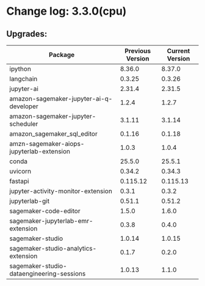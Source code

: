 # Change log: 3.3.0(cpu)

## Upgrades: 

Package | Previous Version | Current Version
---|---|---
ipython|8.36.0|8.37.0
langchain|0.3.25|0.3.26
jupyter-ai|2.31.4|2.31.5
amazon-sagemaker-jupyter-ai-q-developer|1.2.4|1.2.7
amazon-sagemaker-jupyter-scheduler|3.1.11|3.1.14
amazon_sagemaker_sql_editor|0.1.16|0.1.18
amzn-sagemaker-aiops-jupyterlab-extension|1.0.3|1.0.4
conda|25.5.0|25.5.1
uvicorn|0.34.2|0.34.3
fastapi|0.115.12|0.115.13
jupyter-activity-monitor-extension|0.3.1|0.3.2
jupyterlab-git|0.51.1|0.51.2
sagemaker-code-editor|1.5.0|1.6.0
sagemaker-jupyterlab-emr-extension|0.3.8|0.4.0
sagemaker-studio|1.0.14|1.0.15
sagemaker-studio-analytics-extension|0.1.7|0.2.0
sagemaker-studio-dataengineering-sessions|1.0.13|1.1.0
